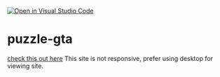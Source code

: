 
[![Open in Visual Studio Code](https://open.vscode.dev/badges/open-in-vscode.svg)](https://github.com/priyansh32/puzzle-gta)
# puzzle-gta
[check this out here](https://puzzlegta.netlify.app/)
This site is not responsive, prefer using desktop for viewing site.

